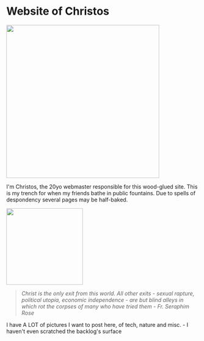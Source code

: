 # Website of Christos

<img src="/pix/gif/line-birds.gif" style="width: 400px;">

I'm Christos, the 20yo webmaster responsible for this wood-glued site. This is my trench for when my friends bathe in public fountains. Due to spells of despondency several pages may be half-baked.

<img src="/pix/judas-tree.avif" style="width: 200px">

<blockquote><i>
Christ is the only exit from this world. All other exits - sexual rapture, political utopia, economic independence - are but blind alleys in which rot the corpses of many who have tried them - Fr. Seraphim Rose
</i></blockquote>

I have A LOT of pictures I want to post here, of tech, nature and misc. - I haven't even scratched the backlog's surface
